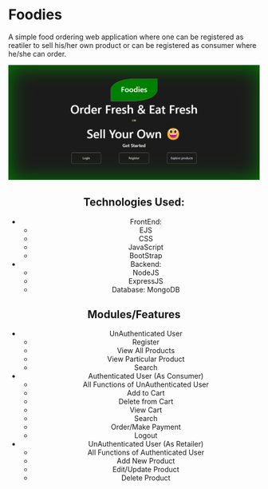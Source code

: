 # Foodies
A simple food ordering web application where one can be registered as reatiler to sell his/her own product or can be registered as consumer where he/she can order.

<center> <img src="readme.png" alt="home-screen"> <center>

## Technologies Used: 
<ul> 
    <li> 
        <ul> 
            FrontEnd: 
            <li> EJS </li>
            <li> CSS </li>
            <li> JavaScript </li>
            <li> BootStrap </li>
        </ul>
    </li>
    <li> 
        <ul> 
            Backend: 
            <li> NodeJS </li>
            <li> ExpressJS </li>
            <li> Database: MongoDB </li>
        </ul>
    </li>
</ul>

## Modules/Features
<ul> 
    <li> 
        <ul> UnAuthenticated User
            <li> Register </li>
            <li> View All Products </li>
            <li> View Particular Product </li>
            <li> Search </li>
        </ul>
    </li>
    <li> 
        <ul> Authenticated User (As Consumer)
            <li> All Functions of UnAuthenticated User </li>
            <li> Add to Cart </li>
            <li> Delete from Cart </li>
            <li> View Cart </li>
            <li> Search </li>
            <li> Order/Make Payment </li>
            <li> Logout </li>
        </ul>
    </li>
    <li> 
        <ul> UnAuthenticated User (As Retailer)
            <li> All Functions of Authenticated User </li>
            <li> Add New Product </li>
            <li> Edit/Update Product </li>
            <li> Delete Product </li>
        </ul>
    </li>
</ul>